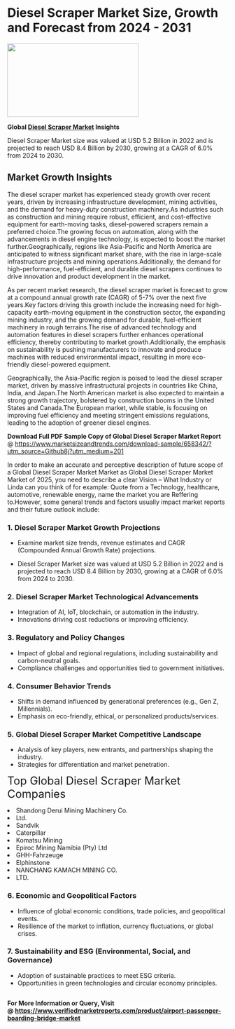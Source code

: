 <H1>Diesel Scraper Market Size, Growth and Forecast from 2024 - 2031</H1><img class="aligncenter size-medium wp-image-584254" src="https://thirdeyenews.in/wp-content/uploads/2024/09/Global-Market-Research-300x168.jpeg" alt="" width="300" height="168" /><p><strong>Global&nbsp;<a href="https://www.marketsizeandtrends.com/download-sample/658342/?utm_source=Github8j?utm_medium=201">Diesel Scraper Market</a> Insights</strong></p><p>Diesel Scraper Market size was valued at USD 5.2 Billion in 2022 and is projected to reach USD 8.4 Billion by 2030, growing at a CAGR of 6.0% from 2024 to 2030.</p><p><h2>Market Growth Insights</h2> <p>The diesel scraper market has experienced steady growth over recent years, driven by increasing infrastructure development, mining activities, and the demand for heavy-duty construction machinery.As industries such as construction and mining require robust, efficient, and cost-effective equipment for earth-moving tasks, diesel-powered scrapers remain a preferred choice.The growing focus on automation, along with the advancements in diesel engine technology, is expected to boost the market further.Geographically, regions like Asia-Pacific and North America are anticipated to witness significant market share, with the rise in large-scale infrastructure projects and mining operations.Additionally, the demand for high-performance, fuel-efficient, and durable diesel scrapers continues to drive innovation and product development in the market.</p> <p>As per recent market research, the diesel scraper market is forecast to grow at a compound annual growth rate (CAGR) of 5-7% over the next five years.Key factors driving this growth include the increasing need for high-capacity earth-moving equipment in the construction sector, the expanding mining industry, and the growing demand for durable, fuel-efficient machinery in rough terrains.The rise of advanced technology and automation features in diesel scrapers further enhances operational efficiency, thereby contributing to market growth.Additionally, the emphasis on sustainability is pushing manufacturers to innovate and produce machines with reduced environmental impact, resulting in more eco-friendly diesel-powered equipment.</p> <p>Geographically, the Asia-Pacific region is poised to lead the diesel scraper market, driven by massive infrastructural projects in countries like China, India, and Japan.The North American market is also expected to maintain a strong growth trajectory, bolstered by construction booms in the United States and Canada.The European market, while stable, is focusing on improving fuel efficiency and meeting stringent emissions regulations, leading to the adoption of greener diesel engines.</p> <p><span class=""><strong>Download Full PDF Sample Copy of Global Diesel Scraper Market Report</strong> @ <a href="https://www.marketsizeandtrends.com/download-sample/658342/?utm_source=Github8j?utm_medium=201" target="_blank">https://www.marketsizeandtrends.com/download-sample/658342/?utm_source=Github8j?utm_medium=201</a></span></p><p>In order to make an accurate and perceptive description of future scope of a Global&nbsp;Diesel Scraper Market Market as Global&nbsp;Diesel Scraper Market Market of 2025, you need to describe a clear Vision &ndash; What Industry or Linda can you think of for example: Quote from a Technology, healthcare, automotive, renewable energy, name the market you are Reffering to.However, some general trends and factors usually impact market reports and their future outlook include:</p><h3>1.&nbsp;<strong>Diesel Scraper Market Growth Projections</strong></h3><ul><li>Examine market size trends, revenue estimates and CAGR (Compounded Annual Growth Rate) projections.</li><li><p>Diesel Scraper Market size was valued at USD 5.2 Billion in 2022 and is projected to reach USD 8.4 Billion by 2030, growing at a CAGR of 6.0% from 2024 to 2030.</p></li></ul><h3>2.&nbsp;<strong>Diesel Scraper Market Technological Advancements</strong></h3><ul><li>Integration of AI, IoT, blockchain, or automation in the industry.</li><li>Innovations driving cost reductions or improving efficiency.</li></ul><h3>3.&nbsp;<strong>Regulatory and Policy Changes</strong></h3><ul><li>Impact of global and regional regulations, including sustainability and carbon-neutral goals.</li><li>Compliance challenges and opportunities tied to government initiatives.</li></ul><h3>4.&nbsp;<strong>Consumer Behavior Trends</strong></h3><ul><li>Shifts in demand influenced by generational preferences (e.g., Gen Z, Millennials).</li><li>Emphasis on eco-friendly, ethical, or personalized products/services.</li></ul><h3>5.&nbsp;<strong>Global Diesel Scraper Market Competitive Landscape</strong></h3><ul><li>Analysis of key players, new entrants, and partnerships shaping the industry.</li><li>Strategies for differentiation and market penetration.</li></ul><p data-pm-slice="1 1 []"><span style="color: inherit; font-family: inherit; font-size: 25px;">Top Global Diesel Scraper Market Companies</span></p><div class="" data-test-id=""><p><li>Shandong Derui Mining Machinery Co.</li><li> Ltd.</li><li> Sandvik</li><li> Caterpillar</li><li> Komatsu Mining</li><li> Epiroc Mining Namibia (Pty) Ltd</li><li> GHH-Fahrzeuge</li><li> Elphinstone</li><li> NANCHANG KAMACH MINING CO.</li><li> LTD.</li></p></div><h3>6.&nbsp;<strong>Economic and Geopolitical Factors</strong></h3><ul><li>Influence of global economic conditions, trade policies, and geopolitical events.</li><li>Resilience of the market to inflation, currency fluctuations, or global crises.</li></ul><h3>7.&nbsp;<strong>Sustainability and ESG (Environmental, Social, and Governance)</strong></h3><ul><li>Adoption of sustainable practices to meet ESG criteria.</li><li>Opportunities in green technologies and circular economy principles.</li></ul><h2><strong style="font-size: 14px;">For More Information or Query, Visit @&nbsp;</strong><a style="background-color: #ffffff; font-size: 14px;" href="https://www.marketsizeandtrends.com/report/diesel-scraper-market/" target="_blank">https://www.verifiedmarketreports.com/product/airport-passenger-boarding-bridge-market</a></h2>
